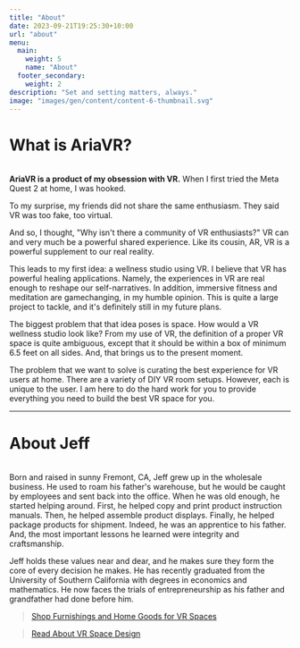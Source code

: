 ```yaml
---
title: "About"
date: 2023-09-21T19:25:30+10:00
url: "about"
menu:
  main:
    weight: 5
    name: "About"
  footer_secondary:
    weight: 2
description: "Set and setting matters, always."
image: "images/gen/content/content-6-thumbnail.svg"
---
```


# What is AriaVR?
<br>
<b>AriaVR is a product of my obsession with VR.</b> When I first tried the Meta Quest 2 at home, I was hooked. 

To my surprise, my friends did not share the same enthusiasm. They said VR was too fake, too virtual. 

And so, I thought, "Why isn't there a community of VR enthusiasts?" VR can and very much be a powerful shared experience. Like its cousin, AR, VR is a powerful supplement to our real reality.

This leads to my first idea: a wellness studio using VR. I believe that VR has powerful healing applications. Namely, the experiences in VR are real enough to reshape our self-narratives. In addition, immersive fitness and meditation are gamechanging, in my humble opinion. This is quite a large project to tackle, and it's definitely still in my future plans.

The biggest problem that that idea poses is space. How would a VR wellness studio look like? From my use of VR, the definition of a proper VR space is quite ambiguous, except that it should be within a box of minimum 6.5 feet on all sides. And, that brings us to the present moment.

The problem that we want to solve is curating the best experience for VR users at home. There are a variety of DIY VR room setups. However, each is unique to the user. I am here to do the hard work for you to provide everything you need to build the best VR space for you.

***
# About Jeff
<br>
Born and raised in sunny Fremont, CA, Jeff grew up in the wholesale business. He used to roam his father's warehouse, but he would be caught by employees and sent back into the office. When he was old enough, he started helping around. First, he helped copy and print product instruction manuals. Then, he helped assemble product displays. Finally, he helped package products for shipment. Indeed, he was an apprentice to his father. And, the most important lessons he learned were integrity and craftsmanship. 

Jeff holds these values near and dear, and he makes sure they form the core of every decision he makes. He has recently graduated from the University of Southern California with degrees in economics and mathematics. He now faces the trials of entrepreneurship as his father and grandfather had done before him.

> [Shop Furnishings and Home Goods for VR Spaces](/) 

> [Read About VR Space Design](/blog) 
